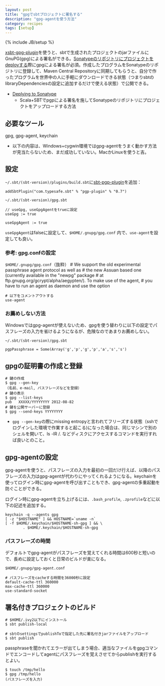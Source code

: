 ```yaml
---
layout: post
title: "gpgでsbtプロジェクトに署名する"
description: "gpg-agentを使う方法"
category: recipes
tags: [setup]
---
```

{% include JB/setup %}

[xsbt-gpg-plugin](https://github.com/sbt/xsbt-gpg-plugin/)を使うと、sbtで生成されたプロジェクトのjarファイルにGnuPG(gpg)による署名ができる。[Sonatypeのリポジトリにプロジェクトをdeployする](https://docs.sonatype.org/display/Repository/Sonatype+OSS+Maven+Repository+Usage+Guide)際にgpgによる署名が必須。作成したプログラムをSonatypeのリポジトリに登録して、Maven Central Repositoryに同期してもらうと、自分で作ったプログラムを世界中の人に手軽にダウンロードできる状態（つまりsbtのlibraryDependenciesの設定に追加するだけで使える状態）で公開できる。

  * [Deplying to Sonatype](http://www.scala-sbt.org/using_sonatype.html)　
    * Scala+SBTでpgpによる署名を施してSonatypeのリポジトリにプロジェクトをアップロードする方法

## 必要なツール
gpg, gpg-agent, keychain

* 以下の内容は、Windows+cygwin環境ではgpg-agentをうまく動かす方法が見当たらないため、まだ成功していない。MacかLinuxを使うと吉。

## 設定

`~/.sbt/(sbt-version)/plugins/build.sbt`に[sbt-pgp-plugin](https://github.com/sbt/sbt-pgp/)を追加：

    addSbtPlugin("com.typesafe.sbt" % "pgp-plugin" % "0.7")

`~/.sbt/(sbt-version)/gpg.sbt`

	// useGpg, useGpgAgentをtrueに設定
	useGpg := true
	
	useGpgAgent := true

`useGpgAgent`はfalseに設定して、`$HOME/.gnupg/gpg.conf` 内で、`use-agent`を設定しても良い。

### 参考: gpg.confの設定
`$HOME/.gnupg/gpg.conf`（抜粋）
    # We support the old experimental passphrase agent protocol as well as
    # the new Assuan based one (currently available in the "newpg" package
    # at ftp.gnupg.org/gcrypt/alpha/aegypten/).  To make use of the agent,
    # you have to run an agent as daemon and use the option
    
	# 以下をコメントアウトする
    use-agent

### お薦めしない方法

Windowsではgpg-agentが使えないため、gpgを使う替わりに以下の設定でパスフレーズの入力を省けるようになるが、危険なのであまりお薦めしない。

`~/.sbt/(sbt-version)/gpg.sbt`

	pgpPassphrase = Some(Array('g','p','g','p','a','s','s')

## gpgの証明書の作成と登録

	# 鍵の作成
	$ gpg --gen-key
	（名前、e-mail, パスフレーズなどを登録）
	# 鍵の表示
	$ gpg --list-keys
    pub   XXXXX/YYYYYYYY 2012-08-82
	# 鍵を公開サーバーに登録
    $ gpg --send-keys YYYYYYYY

* `gpg --gen-key`の際にmissing entropyと言われてフリーズする状態（sshでログインした環境で作業すると起こる)になった場合は、同じマシンで別のシェルを開いて、ls -lR /. などディスクにアクセスするコマンドを実行すれば良いとのこと。

## gpg-agentの設定

gpg-agentを使うと、パスフレーズの入力を最初の一回だけ行えば、以降のパスフレーズの入力はgpg-agentが代わりにやってくれるようになる。keychainを使ってログイン時にgpg-agentを呼び出すこともでき、gpg-agentの多重起動を防ぐことができる。

ログイン時にgpg-agentを立ち上げるには、`.bash_profile`, `.zprofile`などに以下の記述を追加する。

    keychain -q --agents gpg
    [ -z "$HOSTNAME" ] && HOSTNAME=`uname -n`
    [ -f $HOME/.keychain/$HOSTNAME-sh-gpg ] && \
            . $HOME/.keychain/$HOSTNAME-sh-gpg

### パスフレーズの時間
デフォルトでgpg-agentがパスフレーズを覚えてくれる時間は600秒と短いので、長めに設定しておくと日常のビルドが楽になる。

`$HOME/.gnupg/gpg-agent.conf`

    # パスフレーズをcacheする時間を36000秒に設定
    default-cache-ttl 360000
	max-cache-ttl 360000
	use-standard-socket

## 署名付きプロジェクトのビルド
   
    # $HOME/.ivy2以下にインストール
    $ sbt publish-local
    
    # sbtのsettingsでpublishToで指定した先に署名付きjarファイルをアップロード
    $ sbt publish
	
passphraseを聞かれてエラーが出てしまう場合、適当なファイルをgpgコマンドでエンコードしてagentにパスフレーズを覚えさせてからpublishを実行するとよい。

	$ touch /tmp/hello
	$ gpg /tmp/hello
	(パスフレーズを入力)


	

